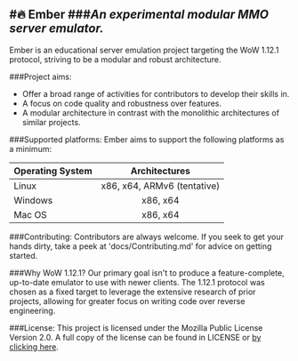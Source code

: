 
#🔥 **Ember**
###*An experimental modular MMO server emulator.*
---
Ember is an educational server emulation project targeting the WoW 1.12.1 protocol, striving to be a modular and robust architecture.

###Project aims:
- Offer a broad range of activities for contributors to develop their skills in.
- A focus on code quality and robustness over features.
- A modular architecture in contrast with the monolithic architectures of similar projects.

###Supported platforms:
Ember aims to support the following platforms as a minimum:

| Operating System  | Architectures  |
| :------------ |:---------------:|
| Linux      | x86, x64, ARMv6 (tentative) |
| Windows       | x86, x64        |
| Mac OS | x86, x64        |

###Contributing:
Contributors are always welcome. If you seek to get your hands dirty, take a peek at 'docs/Contributing.md' for advice on getting started.

###Why WoW 1.12.1?
Our primary goal isn't to produce a feature-complete, up-to-date emulator to use with newer clients. The 1.12.1 protocol was chosen as a fixed target to leverage the extensive research of prior projects, allowing for greater focus on writing code over reverse engineering.

###License:
This project is licensed under the Mozilla Public License Version 2.0. A full copy of the license can be found in LICENSE or [by clicking here](http://mozilla.org/MPL/2.0/).